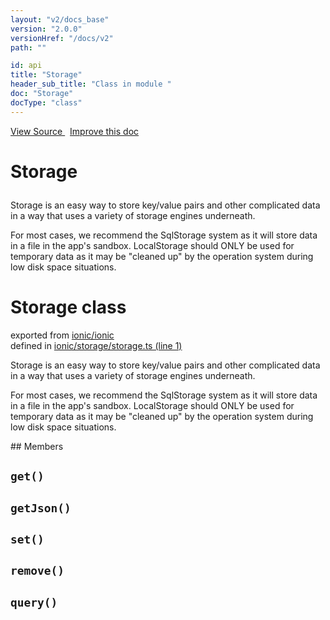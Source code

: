 ```yaml
---
layout: "v2/docs_base"
version: "2.0.0"
versionHref: "/docs/v2"
path: ""

id: api
title: "Storage"
header_sub_title: "Class in module "
doc: "Storage"
docType: "class"
---
```



<div class="improve-docs">
  <a href='http://github.com/driftyco/ionic2/tree/master/ionic/storage/storage.ts#L0'>
    View Source
  </a>
  &nbsp;
  <a href='http://github.com/driftyco/ionic2/edit/master/ionic/storage/storage.ts#L0'>
    Improve this doc
  </a>
</div>




<h1 class="api-title">

  Storage



</h1>





Storage is an easy way to store key/value pairs and other complicated
data in a way that uses a variety of storage engines underneath.

For most cases, we recommend the SqlStorage system as it will store
data in a file in the app's sandbox. LocalStorage should ONLY be used
for temporary data as it may be "cleaned up" by the operation system
during low disk space situations.



<h1 class="class export">Storage <span class="type">class</span></h1>
<p class="module">exported from <a href='undefined'>ionic/ionic</a><br/>
defined in <a href="https://github.com/driftyco/ionic2/tree/master/ionic/storage/storage.ts#L1-L34">ionic/storage/storage.ts (line 1)</a>
</p>
<p><p>Storage is an easy way to store key/value pairs and other complicated
data in a way that uses a variety of storage engines underneath.</p>
<p>For most cases, we recommend the SqlStorage system as it will store
data in a file in the app&#39;s sandbox. LocalStorage should ONLY be used
for temporary data as it may be &quot;cleaned up&quot; by the operation system
during low disk space situations.</p>
</p>
## Members

<div id="get"></div>
<h2>
  <code>get()</code>

</h2>












<div id="getJson"></div>
<h2>
  <code>getJson()</code>

</h2>












<div id="set"></div>
<h2>
  <code>set()</code>

</h2>












<div id="remove"></div>
<h2>
  <code>remove()</code>

</h2>












<div id="query"></div>
<h2>
  <code>query()</code>

</h2>












